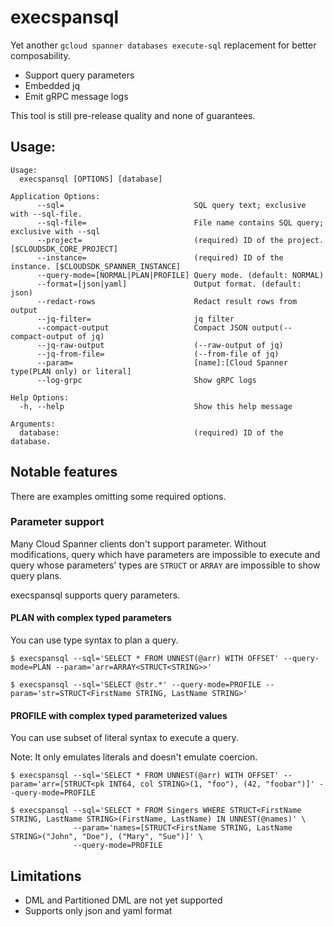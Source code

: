 # execspansql

Yet another `gcloud spanner databases execute-sql` replacement for better composability.

* Support query parameters
* Embedded jq
* Emit gRPC message logs

This tool is still pre-release quality and none of guarantees.

## Usage: 

```
Usage:
  execspansql [OPTIONS] [database]

Application Options:
      --sql=                             SQL query text; exclusive with --sql-file.
      --sql-file=                        File name contains SQL query; exclusive with --sql
      --project=                         (required) ID of the project. [$CLOUDSDK_CORE_PROJECT]
      --instance=                        (required) ID of the instance. [$CLOUDSDK_SPANNER_INSTANCE]
      --query-mode=[NORMAL|PLAN|PROFILE] Query mode. (default: NORMAL)
      --format=[json|yaml]               Output format. (default: json)
      --redact-rows                      Redact result rows from output
      --jq-filter=                       jq filter
      --compact-output                   Compact JSON output(--compact-output of jq)
      --jq-raw-output                    (--raw-output of jq)
      --jq-from-file=                    (--from-file of jq)
      --param=                           [name]:[Cloud Spanner type(PLAN only) or literal]
      --log-grpc                         Show gRPC logs

Help Options:
  -h, --help                             Show this help message

Arguments:
  database:                              (required) ID of the database.
```

## Notable features

There are examples omitting some required options.

### Parameter support

Many Cloud Spanner clients don't support parameter.
Without modifications, query which have parameters are impossible to execute and query whose parameters' types are `STRUCT` or `ARRAY` are impossible to show query plans.

execspansql supports query parameters.

#### PLAN with complex typed parameters

You can use type syntax to plan a query.

```
$ execspansql --sql='SELECT * FROM UNNEST(@arr) WITH OFFSET' --query-mode=PLAN --param='arr=ARRAY<STRUCT<STRING>>'
```
```
$ execspansql --sql='SELECT @str.*' --query-mode=PROFILE --param='str=STRUCT<FirstName STRING, LastName STRING>'
```

#### PROFILE with complex typed parameterized values 

You can use subset of literal syntax to execute a query.

Note: It only emulates literals and doesn't emulate coercion.

```
$ execspansql --sql='SELECT * FROM UNNEST(@arr) WITH OFFSET' --param='arr=[STRUCT<pk INT64, col STRING>(1, "foo"), (42, "foobar")]' --query-mode=PROFILE
```
```
$ execspansql --sql='SELECT * FROM Singers WHERE STRUCT<FirstName STRING, LastName STRING>(FirstName, LastName) IN UNNEST(@names)' \
              --param='names=[STRUCT<FirstName STRING, LastName STRING>("John", "Doe"), ("Mary", "Sue")]' \
              --query-mode=PROFILE
```

## Limitations

* DML and Partitioned DML are not yet supported
* Supports only json and yaml format
